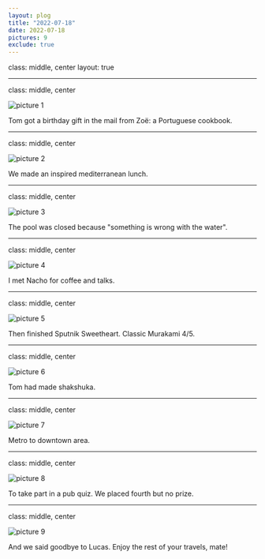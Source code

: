 ```yaml
---
layout: plog
title: "2022-07-18"
date: 2022-07-18
pictures: 9
exclude: true
---
```


class: middle, center
layout: true

---

class: middle, center

<img class="plog-picture" src="{{ site.baseurl }}/img/IMG_20220718_111445.jpg" alt="picture 1" />

Tom got a birthday gift in the mail from Zoë: a Portuguese cookbook.

---

class: middle, center

<img class="plog-picture" src="{{ site.baseurl }}/img/IMG_20220718_124401.jpg" alt="picture 2" />

We made an inspired mediterranean lunch.

---

class: middle, center

<img class="plog-picture" src="{{ site.baseurl }}/img/IMG_20220718_161942.jpg" alt="picture 3" />

The pool was closed because "something is wrong with the water".

---

class: middle, center

<img class="plog-picture" src="{{ site.baseurl }}/img/IMG_20220718_165839.jpg" alt="picture 4" />

I met Nacho for coffee and talks.

---

class: middle, center

<img class="plog-picture" src="{{ site.baseurl }}/img/IMG_20220718_182333.jpg" alt="picture 5" />

Then finished Sputnik Sweetheart. Classic Murakami 4/5.

---

class: middle, center

<img class="plog-picture" src="{{ site.baseurl }}/img/IMG_20220718_184413.jpg" alt="picture 6" />

Tom had made shakshuka. 

---

class: middle, center

<img class="plog-picture" src="{{ site.baseurl }}/img/IMG_20220718_191710.jpg" alt="picture 7" />

Metro to downtown area.

---

class: middle, center

<img class="plog-picture" src="{{ site.baseurl }}/img/IMG_20220718_215308.jpg" alt="picture 8" />

To take part in a pub quiz. We placed fourth but no prize.

---

class: middle, center

<img class="plog-picture" src="{{ site.baseurl }}/img/IMG_20220718_231336_2.png" alt="picture 9" />

And we said goodbye to Lucas. Enjoy the rest of your travels, mate!

